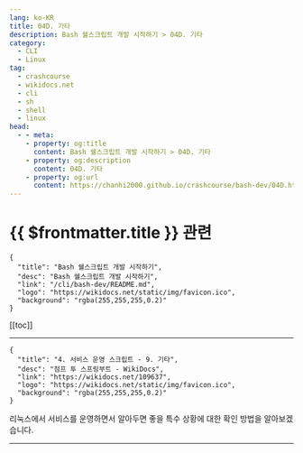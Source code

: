 ```yaml
---
lang: ko-KR
title: 04D. 기타
description: Bash 쉘스크립트 개발 시작하기 > 04D. 기타
category:
  - CLI
  - Linux
tag: 
  - crashcourse
  - wikidocs.net
  - cli
  - sh
  - shell
  - linux
head:
  - - meta:
    - property: og:title
      content: Bash 쉘스크립트 개발 시작하기 > 04D. 기타
    - property: og:description
      content: 04D. 기타
    - property: og:url
      content: https://chanhi2000.github.io/crashcourse/bash-dev/04D.html
---
```


# {{ $frontmatter.title }} 관련

```component VPCard
{
  "title": "Bash 쉘스크립트 개발 시작하기",
  "desc": "Bash 쉘스크립트 개발 시작하기",
  "link": "/cli/bash-dev/README.md",
  "logo": "https://wikidocs.net/static/img/favicon.ico",
  "background": "rgba(255,255,255,0.2)"
}
```

[[toc]]

---

```component VPCard
{
  "title": "4. 서비스 운영 스크립트 - 9. 기타",
  "desc": "점프 투 스프링부트 - WikiDocs",
  "link": "https://wikidocs.net/109637",
  "logo": "https://wikidocs.net/static/img/favicon.ico",
  "background": "rgba(255,255,255,0.2)"
}
```

리눅스에서 서비스를 운영하면서 알아두면 좋을 특수 상황에 대한 확인 방법을 알아보겠습니다.

<!-- TODO: 작성 -->

---
